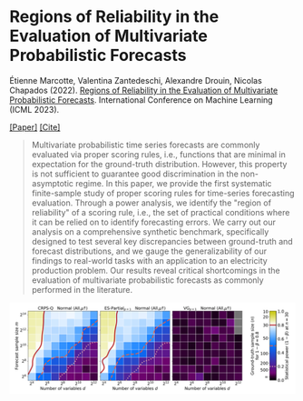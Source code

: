 # Regions of Reliability in the Evaluation of Multivariate Probabilistic Forecasts

Étienne Marcotte, Valentina Zantedeschi, Alexandre Drouin, Nicolas Chapados (2022). [Regions of Reliability in the Evaluation of Multivariate Probabilistic Forecasts](https://arxiv.org/abs/2304.09836). International Conference on Machine Learning (ICML 2023).

[[Paper]](https://arxiv.org/abs/2304.09836) [[Cite]](paper.bib)

> Multivariate probabilistic time series forecasts are commonly evaluated via proper scoring rules, i.e., functions that are minimal in expectation for the ground-truth distribution. However, this property is not sufficient to guarantee good discrimination in the non-asymptotic regime. In this paper, we provide the first systematic finite-sample study of proper scoring rules for time-series forecasting evaluation. Through a power analysis, we identify the "region of reliability" of a scoring rule, i.e., the set of practical conditions where it can be relied on to identify forecasting errors. We carry out our analysis on a comprehensive synthetic benchmark, specifically designed to test several key discrepancies between ground-truth and forecast distributions, and we gauge the generalizability of our findings to real-world tasks with an application to an electricity production problem. Our results reveal critical shortcomings in the evaluation of multivariate probabilistic forecasts as commonly performed in the literature.

<img src="banner.png" />
